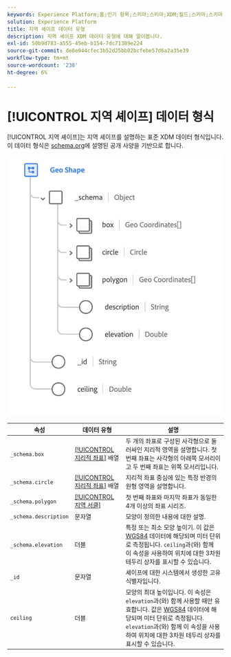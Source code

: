 ```yaml
---
keywords: Experience Platform;홈;인기 항목;스키마;스키마;XDM;필드;스키마;스키마;지역;지역 모양;데이터 유형;데이터 유형;데이터 유형;
solution: Experience Platform
title: 지역 셰이프 데이터 유형
description: 지역 셰이프 XDM 데이터 유형에 대해 알아봅니다.
exl-id: 50b9d783-a555-45eb-b154-7dc71389e224
source-git-commit: de8e944cfec3b52d25bb02bcfebe57d6a2a35e39
workflow-type: tm+mt
source-wordcount: '238'
ht-degree: 6%

---
```


# [!UICONTROL 지역 셰이프] 데이터 형식

[!UICONTROL 지역 셰이프]는 지역 셰이프를 설명하는 표준 XDM 데이터 형식입니다. 이 데이터 형식은 [schema.org](https://schema.org/GeoShape)에 설명된 공개 사양을 기반으로 합니다.

<img src="../images/data-types/geo-shape.png" width="500" /><br />

| 속성 | 데이터 유형 | 설명 |
| --- | --- | --- |
| `_schema.box` | [[!UICONTROL 지리적 좌표]](./geo-coordinates.md) 배열 | 두 개의 좌표로 구성된 사각형으로 둘러싸인 지리적 영역을 설명합니다. 첫 번째 좌표는 사각형의 아래쪽 모서리이고 두 번째 좌표는 위쪽 모서리입니다. |
| `_schema.circle` | [[!UICONTROL 지리적 좌표]](./geo-coordinates.md) 배열 | 지리적 좌표 중심에 있는 특정 반경의 원형 영역을 설명합니다. |
| `_schema.polygon` | [[!UICONTROL 지역 서클]](./geo-circle.md) | 첫 번째 좌표와 마지막 좌표가 동일한 4개 이상의 좌표 시리즈. |
| `_schema.description` | 문자열 | 모양이 정의한 내용에 대한 설명. |
| `_schema.elevation` | 더블 | 특정 또는 최소 모양 높이기. 이 값은 [WGS84](https://gisgeography.com/wgs84-world-geodetic-system/) 데이터에 해당되며 미터 단위로 측정됩니다. `ceiling`과(와) 함께 이 속성을 사용하여 위치에 대한 3차원 테두리 상자를 표시할 수 있습니다. |
| `_id` | 문자열 | 셰이프에 대한 시스템에서 생성한 고유 식별자입니다. |
| `ceiling` | 더블 | 모양의 최대 높이입니다. 이 속성은 `elevation`과(와) 함께 사용할 때만 유효합니다. 값은 [WGS84](https://gisgeography.com/wgs84-world-geodetic-system/) 데이터에 해당되며 미터 단위로 측정됩니다. `elevation`과(와) 함께 이 속성을 사용하여 위치에 대한 3차원 테두리 상자를 표시할 수 있습니다. |
